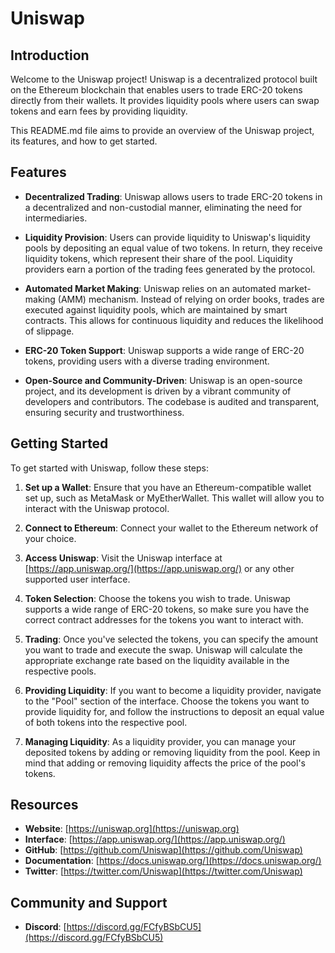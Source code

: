 # Uniswap

## Introduction

Welcome to the Uniswap project! Uniswap is a decentralized protocol built on the Ethereum blockchain that enables users to trade ERC-20 tokens directly from their wallets. It provides liquidity pools where users can swap tokens and earn fees by providing liquidity.

This README.md file aims to provide an overview of the Uniswap project, its features, and how to get started.

## Features

- **Decentralized Trading**: Uniswap allows users to trade ERC-20 tokens in a decentralized and non-custodial manner, eliminating the need for intermediaries.

- **Liquidity Provision**: Users can provide liquidity to Uniswap's liquidity pools by depositing an equal value of two tokens. In return, they receive liquidity tokens, which represent their share of the pool. Liquidity providers earn a portion of the trading fees generated by the protocol.

- **Automated Market Making**: Uniswap relies on an automated market-making (AMM) mechanism. Instead of relying on order books, trades are executed against liquidity pools, which are maintained by smart contracts. This allows for continuous liquidity and reduces the likelihood of slippage.

- **ERC-20 Token Support**: Uniswap supports a wide range of ERC-20 tokens, providing users with a diverse trading environment.

- **Open-Source and Community-Driven**: Uniswap is an open-source project, and its development is driven by a vibrant community of developers and contributors. The codebase is audited and transparent, ensuring security and trustworthiness.

## Getting Started

To get started with Uniswap, follow these steps:

1. **Set up a Wallet**: Ensure that you have an Ethereum-compatible wallet set up, such as MetaMask or MyEtherWallet. This wallet will allow you to interact with the Uniswap protocol.

2. **Connect to Ethereum**: Connect your wallet to the Ethereum network of your choice.

3. **Access Uniswap**: Visit the Uniswap interface at [https://app.uniswap.org/](https://app.uniswap.org/) or any other supported user interface.

4. **Token Selection**: Choose the tokens you wish to trade. Uniswap supports a wide range of ERC-20 tokens, so make sure you have the correct contract addresses for the tokens you want to interact with.

5. **Trading**: Once you've selected the tokens, you can specify the amount you want to trade and execute the swap. Uniswap will calculate the appropriate exchange rate based on the liquidity available in the respective pools.

6. **Providing Liquidity**: If you want to become a liquidity provider, navigate to the "Pool" section of the interface. Choose the tokens you want to provide liquidity for, and follow the instructions to deposit an equal value of both tokens into the respective pool.

7. **Managing Liquidity**: As a liquidity provider, you can manage your deposited tokens by adding or removing liquidity from the pool. Keep in mind that adding or removing liquidity affects the price of the pool's tokens.

## Resources

- **Website**: [https://uniswap.org](https://uniswap.org)
- **Interface**: [https://app.uniswap.org/](https://app.uniswap.org/)
- **GitHub**: [https://github.com/Uniswap](https://github.com/Uniswap)
- **Documentation**: [https://docs.uniswap.org/](https://docs.uniswap.org/)
- **Twitter**: [https://twitter.com/Uniswap](https://twitter.com/Uniswap)

## Community and Support

- **Discord**: [https://discord.gg/FCfyBSbCU5](https://discord.gg/FCfyBSbCU5)
